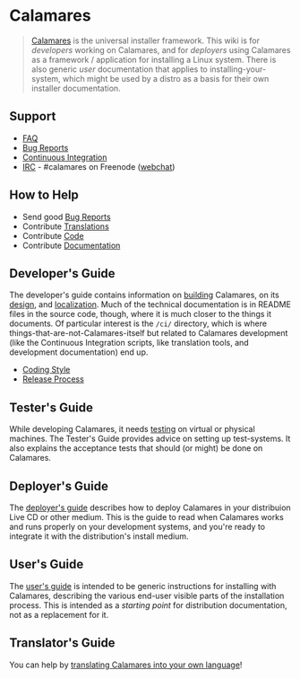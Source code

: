 # Calamares

> [Calamares](https://calamares.io/) is the universal installer framework.
> This wiki is for *developers* working on Calamares, and for *deployers*
> using Calamares as a framework / application for installing a Linux system.
> There is also generic *user* documentation that applies to installing-your-
> system, which might be used by a distro as a basis for their own installer
> documentation.

## Support

* [FAQ](FAQ)
* [Bug Reports](https://github.com/calamares/calamares/issues)
* [Continuous Integration](https://travis-ci.org/calamares/calamares)
* [IRC](irc://irc.freenode.net/calamares) - #calamares on Freenode
  ([webchat](https://webchat.freenode.net/?randomnick=1&channels=%23calamares))

## How to Help

* Send good [Bug Reports](https://github.com/calamares/calamares/issues)
* Contribute [Translations](https://www.transifex.com/calamares/calamares/)
* Contribute [Code](https://github.com/calamares/calamares/)
* Contribute [Documentation](https://github.com/calamares/calamares/wiki/)

## Developer's Guide

The developer's guide contains information on
[building](Developer's-Guide.md#build) Calamares,
on its
[design](Developer's-Guide.md#design),
and [localization](Developer's-Guide.md#i18n).
Much of the technical documentation is in README files in the
source code, though, where it is much closer to the things it
documents. Of particular interest is the `/ci/` directory, which is where things-that-are-not-Calamares-itself but related to Calamares development (like the Continuous Integration scripts, like translation tools, and development documentation) end up.

* [Coding Style](https://github.com/calamares/calamares/blob/master/ci/HACKING.md)
* [Release Process](https://github.com/calamares/calamares/blob/master/ci/RELEASE.md)

## Tester's Guide

While developing Calamares, it needs [testing](Tester's-Guide) on virtual or physical machines. The Tester's Guide provides advice on setting up test-systems. It also explains the acceptance tests that should (or might) be done on Calamares.

## Deployer's Guide

The [deployer's guide](Deployer's-Guide) describes how to deploy
Calamares in your distribuion Live CD or other medium. This is the
guide to read when Calamares works and runs properly on your development
systems, and you're ready to integrate it with the distribution's install medium.

## User's Guide

The [user's guide](Users-Guide) is intended to be generic instructions for
installing with Calamares, describing the various end-user visible parts
of the installation process. This is intended as a *starting point* for
distribution documentation, not as a replacement for it.


## Translator's Guide

You can help by [translating Calamares into your own language](https://www.transifex.com/calamares/calamares/)!

